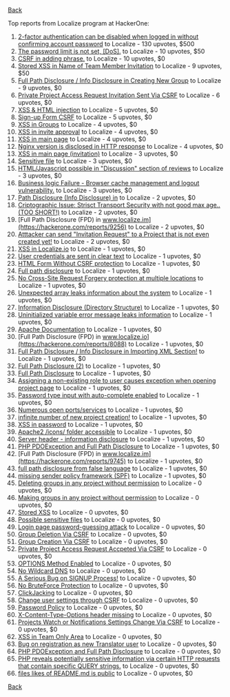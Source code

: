 [Back](../README.md)

Top reports from Localize program at HackerOne:

1. [2-factor authentication can be disabled when logged in without confirming account password](https://hackerone.com/reports/783258) to Localize - 130 upvotes, $500
2. [The password limit is not set, [DoS].](https://hackerone.com/reports/783356) to Localize - 10 upvotes, $50
3. [CSRF in adding phrase.](https://hackerone.com/reports/7962) to Localize - 10 upvotes, $0
4. [Stored XSS in Name of Team Member Invitation](https://hackerone.com/reports/786301) to Localize - 9 upvotes, $50
5. [Full Path Disclosure / Info Disclosure in Creating New Group](https://hackerone.com/reports/8090) to Localize - 9 upvotes, $0
6. [Private Project Access Request Invitation Sent Via CSRF](https://hackerone.com/reports/8226) to Localize - 6 upvotes, $0
7. [XSS &amp; HTML injection](https://hackerone.com/reports/7876) to Localize - 5 upvotes, $0
8. [Sign-up Form CSRF](https://hackerone.com/reports/7865) to Localize - 5 upvotes, $0
9. [XSS in Groups](https://hackerone.com/reports/7868) to Localize - 4 upvotes, $0
10. [XSS in invite approval](https://hackerone.com/reports/7887) to Localize - 4 upvotes, $0
11. [XSS in main page](https://hackerone.com/reports/7882) to Localize - 4 upvotes, $0
12. [Nginx version is disclosed in HTTP response](https://hackerone.com/reports/783852) to Localize - 4 upvotes, $0
13. [XSS in main page (invitation)](https://hackerone.com/reports/7886) to Localize - 3 upvotes, $0
14. [Sensitive file](https://hackerone.com/reports/7968) to Localize - 3 upvotes, $0
15. [HTML/Javascript possible in "Discussion" section of reviews](https://hackerone.com/reports/7897) to Localize - 3 upvotes, $0
16. [Business logic Failure - Browser cache management and logout vulnerability.](https://hackerone.com/reports/7909) to Localize - 3 upvotes, $0
17. [Path Disclosure (Info Disclosure) in](https://hackerone.com/reports/7903) to Localize - 2 upvotes, $0
18. [Criptographic Issue: Strisct Transport Security with not good max age..(TOO SHORT!)](https://hackerone.com/reports/9008) to Localize - 2 upvotes, $0
19. [Full Path Disclosure (FPD) in www.localize.im](https://hackerone.com/reports/9256) to Localize - 2 upvotes, $0
20. [Atttacker can send "Invitation Request" to a Project that is not even created yet!](https://hackerone.com/reports/9088) to Localize - 2 upvotes, $0
21. [XSS in Localize.io](https://hackerone.com/reports/7890) to Localize - 1 upvotes, $0
22. [User credentials are sent in clear text](https://hackerone.com/reports/7950) to Localize - 1 upvotes, $0
23. [HTML Form Without CSRF protection](https://hackerone.com/reports/7863) to Localize - 1 upvotes, $0
24. [Full path disclosure](https://hackerone.com/reports/7894) to Localize - 1 upvotes, $0
25. [No Cross-Site Request Forgery protection at multiple locations](https://hackerone.com/reports/7916) to Localize - 1 upvotes, $0
26. [Unexpected array leaks information about the system](https://hackerone.com/reports/7888) to Localize - 1 upvotes, $0
27. [Information Disclosure (Directory Structure)](https://hackerone.com/reports/7930) to Localize - 1 upvotes, $0
28. [Uninitialized variable error message leaks information](https://hackerone.com/reports/7915) to Localize - 1 upvotes, $0
29. [Apache Documentation](https://hackerone.com/reports/8055) to Localize - 1 upvotes, $0
30. [Full Path Disclosure (FPD) in www.localize.io](https://hackerone.com/reports/8088) to Localize - 1 upvotes, $0
31. [Full Path Disclosure / Info Disclosure in Importing XML Section!](https://hackerone.com/reports/8091) to Localize - 1 upvotes, $0
32. [Full Path Disclosure (2)](https://hackerone.com/reports/8013) to Localize - 1 upvotes, $0
33. [Full Path Disclosure](https://hackerone.com/reports/7972) to Localize - 1 upvotes, $0
34. [Assigning a non-existing role to user causes exception when opening project page](https://hackerone.com/reports/7921) to Localize - 1 upvotes, $0
35. [Password type input with auto-complete enabled](https://hackerone.com/reports/7954) to Localize - 1 upvotes, $0
36. [Numerous open ports/services](https://hackerone.com/reports/8064) to Localize - 1 upvotes, $0
37. [infinite number of new project creation!](https://hackerone.com/reports/8093) to Localize - 1 upvotes, $0
38. [XSS in password](https://hackerone.com/reports/7995) to Localize - 1 upvotes, $0
39. [Apache2 /icons/ folder accessible](https://hackerone.com/reports/7923) to Localize - 1 upvotes, $0
40. [Server header - information disclosure](https://hackerone.com/reports/7914) to Localize - 1 upvotes, $0
41. [PHP PDOException and Full Path Disclosure](https://hackerone.com/reports/15899) to Localize - 1 upvotes, $0
42. [Full Path Disclosure (FPD) in www.localize.im](https://hackerone.com/reports/9745) to Localize - 1 upvotes, $0
43. [full path disclosure from false language](https://hackerone.com/reports/13237) to Localize - 1 upvotes, $0
44. [missing sender policy framework (SPF)](https://hackerone.com/reports/12836) to Localize - 1 upvotes, $0
45. [Deleting groups in any project without permission](https://hackerone.com/reports/8104) to Localize - 0 upvotes, $0
46. [Making groups in any project without permission](https://hackerone.com/reports/8102) to Localize - 0 upvotes, $0
47. [Stored XSS](https://hackerone.com/reports/7873) to Localize - 0 upvotes, $0
48. [Possible sensitive files](https://hackerone.com/reports/8019) to Localize - 0 upvotes, $0
49. [Login page password-guessing attack](https://hackerone.com/reports/8017) to Localize - 0 upvotes, $0
50. [Group Deletion Via CSRF](https://hackerone.com/reports/8218) to Localize - 0 upvotes, $0
51. [Group Creation Via CSRF](https://hackerone.com/reports/8216) to Localize - 0 upvotes, $0
52. [Private Project Access Request Accpeted Via CSRF](https://hackerone.com/reports/8224) to Localize - 0 upvotes, $0
53. [OPTIONS Method Enabled](https://hackerone.com/reports/8184) to Localize - 0 upvotes, $0
54. [No Wildcard DNS](https://hackerone.com/reports/8239) to Localize - 0 upvotes, $0
55. [A Serious Bug on SIGNUP Process!](https://hackerone.com/reports/7941) to Localize - 0 upvotes, $0
56. [No BruteForce Protection](https://hackerone.com/reports/7869) to Localize - 0 upvotes, $0
57. [ClickJacking](https://hackerone.com/reports/7862) to Localize - 0 upvotes, $0
58. [Change user settings through CSRF](https://hackerone.com/reports/7870) to Localize - 0 upvotes, $0
59. [Password Policy](https://hackerone.com/reports/7883) to Localize - 0 upvotes, $0
60. [X-Content-Type-Options header missing](https://hackerone.com/reports/8059) to Localize - 0 upvotes, $0
61. [Projects Watch or Notifications Settings Change Via CSRF](https://hackerone.com/reports/8273) to Localize - 0 upvotes, $0
62. [XSS in Team Only Area](https://hackerone.com/reports/10577) to Localize - 0 upvotes, $0
63. [Bug on registration as new Translator user](https://hackerone.com/reports/15679) to Localize - 0 upvotes, $0
64. [PHP PDOException and Full Path Disclosure](https://hackerone.com/reports/19363) to Localize - 0 upvotes, $0
65. [PHP reveals potentially sensitive information via certain HTTP requests that contain specific QUERY strings.](https://hackerone.com/reports/30787) to Localize - 0 upvotes, $0
66. [files likes of README.md is public](https://hackerone.com/reports/31255) to Localize - 0 upvotes, $0


[Back](../README.md)